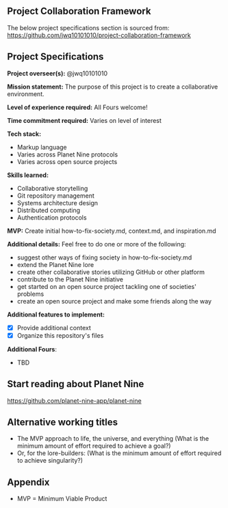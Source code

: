 ## Project Collaboration Framework
The below project specifications section is sourced from:
https://github.com/jwq10101010/project-collaboration-framework

## Project Specifications

**Project overseer(s):** @jwq10101010

**Mission statement:** The purpose of this project is to create a collaborative environment.

**Level of experience required:** All Fours welcome!

**Time commitment required:** Varies on level of interest

**Tech stack:**
- Markup language
- Varies across Planet Nine protocols
- Varies across open source projects

**Skills learned:**
- Collaborative storytelling
- Git repository management
- Systems architecture design
- Distributed computing
- Authentication protocols

**MVP:** Create initial how-to-fix-society.md, context.md, and inspiration.md

**Additional details:**
Feel free to do one or more of the following:
- suggest other ways of fixing society in how-to-fix-society.md
- extend the Planet Nine lore
- create other collaborative stories utilizing GitHub or other platform
- contribute to the Planet Nine initiative
- get started on an open source project tackling one of societies' problems
- create an open source project and make some friends along the way

**Additional features to implement:**
- [x] Provide additional context
- [x] Organize this repository's files

**Additional Fours**:
- TBD

## Start reading about Planet Nine
https://github.com/planet-nine-app/planet-nine

## Alternative working titles
- The MVP approach to life, the universe, and everything
  (What is the minimum amount of effort required to achieve a goal?)
- Or, for the lore-builders:
  (What is the minimum amount of effort required to achieve singularity?)

## Appendix
- MVP = Minimum Viable Product
